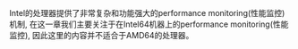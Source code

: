 Intel的处理器提供了非常复杂和功能强大的performance monitoring(性能监控)机制, 在这一章我们主要关注于在Intel64机器上的performance monitoring(性能监控), 因此这里的内容并不适合于AMD64的处理器。